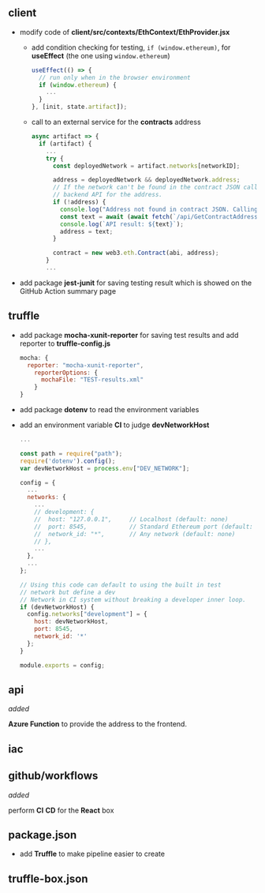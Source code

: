 ## client

- modify code of **client/src/contexts/EthContext/EthProvider.jsx**

  - add condition checking for testing, `if (window.ethereum)`, for **useEffect** (the one using `window.ethereum`)

    ```javascript
    useEffect(() => {
      // run only when in the browser environment
      if (window.ethereum) {
        ...
      }
    }, [init, state.artifact]);

  - call to an external service for the **contracts** address

    ```javascript
    async artifact => {
      if (artifact) {
        ...
        try {
          const deployedNetwork = artifact.networks[networkID];
    
          address = deployedNetwork && deployedNetwork.address;
          // If the network can't be found in the contract JSON call the
          // backend API for the address.
          if (!address) {
            console.log("Address not found in contract JSON. Calling backup api");
            const text = await (await fetch(`/api/GetContractAddress/?networkId=${networkID}`)).text();
            console.log(`API result: ${text}`);
            address = text;
          }
    
          contract = new web3.eth.Contract(abi, address);
        } 
        ...
    ```

- add package **jest-junit** for saving testing result which is showed on the GitHub Action summary page

## truffle

- add package **mocha-xunit-reporter** for saving test results and add reporter to **truffle-config.js**

  ```javascript
  mocha: {
    reporter: "mocha-xunit-reporter",
      reporterOptions: {
        mochaFile: "TEST-results.xml"
      }
  }
  ```

- add package **dotenv** to read the environment variables

- add an environment variable **CI** to judge **devNetworkHost**

  ```javascript
  ...
  
  const path = require("path");
  require('dotenv').config();
  var devNetworkHost = process.env["DEV_NETWORK"];
  
  config = {
    ...
    networks: {
      ...
      // development: {
      //  host: "127.0.0.1",     // Localhost (default: none)
      //  port: 8545,            // Standard Ethereum port (default: none)
      //  network_id: "*",       // Any network (default: none)
      // },
      ...
    },
    ...
  };
  
  // Using this code can default to using the built in test
  // network but define a dev 
  // Network in CI system without breaking a developer inner loop.
  if (devNetworkHost) {
    config.networks["development"] = {
      host: devNetworkHost,
      port: 8545,
      network_id: '*'
    };
  }
  
  module.exports = config;
  ```

  

## api

_added_

**Azure Function** to provide the address to the frontend.

## iac

## github/workflows

_added_

perform **CI** **CD** for the **React** box

## package.json

- add **Truffle** to make pipeline easier to create

## truffle-box.json

